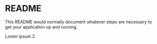 # README #

This README would normally document whatever steps are necessary to get your application up and running.

Lorem ipsum 2
